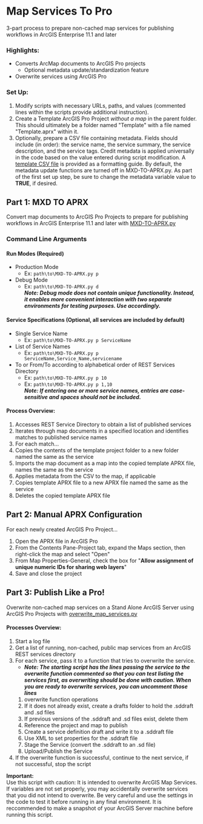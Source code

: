 # Map Services To Pro

3-part process to prepare non-cached map services for publishing workflows in ArcGIS Enterprise 11.1 and later  
### Highlights:  
- Converts ArcMap documents to ArcGIS Pro projects  
    - Optional metadata update/standardization feature  
- Overwrite services using ArcGIS Pro  

### Set Up:  
1. Modify scripts with necessary URLs, paths, and values (commented lines within the scripts provide additional instruction).
2. Create a Template ArcGIS Pro Project *without a map* in the parent folder. This should ultimately be a folder named "Template" with a file named "Template.aprx" within it.
3. Optionally, prepare a CSV file containing metadata. Fields should include (in order): the service name, the service summary, the service description, and the service tags. Credit metadata is applied universally in the code based on the value entered during script modification. A [template CSV file](Metadata.csv) is provided as a formatting guide. By default, the metadata update functions are turned off in MXD-TO-APRX.py. As part of the first set up step, be sure to change the metadata variable value to **TRUE**, if desired.

## **Part 1:** MXD TO APRX  
Convert map documents to ArcGIS Pro Projects to prepare for publishing workflows in ArcGIS Enterprise 11.1 and later with [MXD-TO-APRX.py](MXD-TO-APRX.py)  

### Command Line Arguments  
#### Run Modes (Required)  
- Production Mode  
  - Ex: `path\to\MXD-TO-APRX.py p`  
- Debug Mode  
  - Ex: `path\to\MXD-TO-APRX.py d`  
***Note: Debug mode does not contain unique functionality. Instead, it enables more convenient interaction with two separate environments for testing purposes. Use accordingly.***

#### Service Specifications (Optional, all services are included by default)  
- Single Service Name  
   - Ex: `path\to\MXD-TO-APRX.py p ServiceName`  
- List of Service Names  
  - Ex: `path\to\MXD-TO-APRX.py p ServiceName,Service_Name,servicename`  
- To or From/To according to alphabetical order of REST Services Directory  
  - Ex: `path\to\MXD-TO-APRX.py p 10`  
  - Ex: `path\to\MXD-TO-APRX.py p 1,10`  
***Note: If entering one or more service names, entries are case-sensitive and spaces should not be included.***  

#### Process Overview:  
1. Accesses REST Service Directory to obtain a list of published services
2. Iterates through map documents in a specified location and identifies matches to published service names
3. For each match...
  1. Copies the contents of the template project folder to a new folder named the same as the service
  2. Imports the map document as a map into the copied template APRX file, names the same as the service
  3. Applies metadata from the CSV to the map, if applicable
  4. Copies template APRX file to a new APRX file named the same as the service
  5. Deletes the copied template APRX file

## **Part 2:** Manual APRX Configuration  
For each newly created ArcGIS Pro Project...
1. Open the APRX file in ArcGIS Pro
2. From the Contents Pane-Project tab, expand the Maps section, then right-click the map and select "Open"
3. From Map Properties-General, check the box for "**Allow assignment of unique numeric IDs for sharing web layers**"
4. Save and close the project

## **Part 3:** Publish Like a Pro!  
Overwrite non-cached map services on a Stand Alone ArcGIS Server using ArcGIS Pro Projects with [overwrite_map_services.py](overwrite_map_services.py)  
#### Processes Overview:  
1. Start a log file
2. Get a list of running, non-cached, public map services from an ArcGIS REST services directory
3. For each service, pass it to a function that tries to overwrite the service.
    - ***Note: The starting script has the lines passing the service to the overwrite function commented so that you can test listing the services first, as overwriting should be done with caution. When you are ready to overwrite services, you can uncomment those lines***  
    1. overwrite function operations
    2. If it does not already exist, create a drafts folder to hold the .sddraft and .sd files
    3. If previous versions of the .sddraft and .sd files exist, delete them
    4. Reference the project and map to publish
    5. Create a service definition draft and write it to a .sddraft file
    6. Use XML to set properties for the .sddraft file
    7. Stage the Service (convert the .sddraft to an .sd file)
    8. Upload/Publish the Service
5. If the overwrite function is successful, continue to the next service, if not successful, stop the script

**Important:**  
Use this script with caution: It is intended to overwrite ArcGIS Map Services. If variables are not set properly, you may accidentally overwrite services that you did not intend to overwrite. Be very careful and use the settings in the code to test it before running in any final environment. It is reccommended to make a snapshot of your ArcGIS Server machine before running this script.
